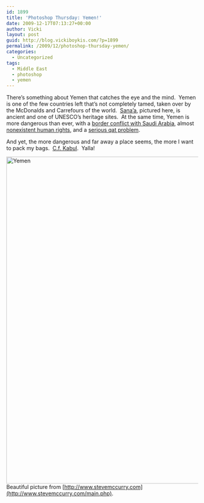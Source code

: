 ```yaml
---
id: 1899
title: 'Photoshop Thursday: Yemen!'
date: 2009-12-17T07:13:27+00:00
author: Vicki
layout: post
guid: http://blog.vickiboykis.com/?p=1899
permalink: /2009/12/photoshop-thursday-yemen/
categories:
  - Uncategorized
tags:
  - Middle East
  - photoshop
  - yemen
---
```

There&#8217;s something about Yemen that catches the eye and the mind.  Yemen is one of the few countries left that&#8217;s not completely tamed, taken over by the McDonalds and Carrefours of the world.  [Sana&#8217;a](http://en.wikipedia.org/wiki/Sana%27a), pictured here, is ancient and one of UNESCO&#8217;s heritage sites.  At the same time, Yemen is more dangerous than ever, with a [border conflict with Saudi Arabia](http://www.bbc.co.uk/blogs/theeditors/2009/12/reporting_from_yemen.html), almost [nonexistent human rights](http://en.wikipedia.org/wiki/Human_rights_in_Yemen), and a [serious qat problem](http://ag.arizona.edu/~lmilich/yemen.html).

And yet, the more dangerous and far away a place seems, the more I want to pack my bags.  [C.f. Kabul](http://www.youtube.com/watch?v=vSCWVTjMwos).  Yalla!

[<img class="aligncenter size-full wp-image-1900" title="Yemen" src="http://blog.vickiboykis.com/wp-content/uploads/2009/12/Yemen.jpg" alt="Yemen" width="600" height="857" />](http://blog.vickiboykis.com/wp-content/uploads/2009/12/Yemen.jpg)Beautiful picture from [http://www.stevemccurry.com](http://www.stevemccurry.com/main.php).